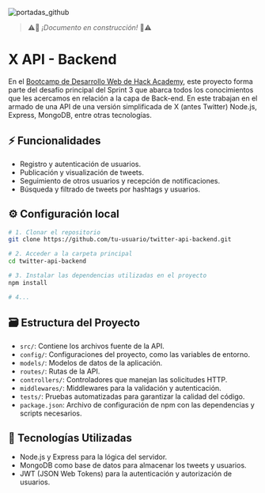 ![portadas_github](https://github.com/hbaravalle/api-tuytter/assets/24690415/0563b818-69bc-4818-b13b-a7b2a7f8b041)

> ⚠🚧 *¡Documento en construcción!* 🚧⚠

# X API - Backend
En el [Bootcamp de Desarrollo Web de Hack Academy](https://ha.dev/cursos/bootcamp-desarrollo-web), este proyecto forma parte del desafío principal del Sprint 3 que abarca todos los conocimientos que les acercamos en relación a la capa de Back-end. En este trabajan en el armado de una API de una versión simplificada de X (antes Twitter) Node.js, Express, MongoDB, entre otras tecnologías.

## ⚡ Funcionalidades

- Registro y autenticación de usuarios.
- Publicación y visualización de tweets.
- Seguimiento de otros usuarios y recepción de notificaciones.
- Búsqueda y filtrado de tweets por hashtags y usuarios.

## ⚙ Configuración local
```bash
# 1. Clonar el repositorio
git clone https://github.com/tu-usuario/twitter-api-backend.git

# 2. Acceder a la carpeta principal
cd twitter-api-backend

# 3. Instalar las dependencias utilizadas en el proyecto
npm install

# 4...
```

## 🗃 Estructura del Proyecto

- `src/`: Contiene los archivos fuente de la API.
- `config/`: Configuraciones del proyecto, como las variables de entorno.
- `models/`: Modelos de datos de la aplicación.
- `routes/`: Rutas de la API.
- `controllers/`: Controladores que manejan las solicitudes HTTP.
- `middlewares/`: Middlewares para la validación y autenticación.
- `tests/`: Pruebas automatizadas para garantizar la calidad del código.
- `package.json`: Archivo de configuración de npm con las dependencias y scripts necesarios.
  
## 🧪 Tecnologías Utilizadas

- Node.js y Express para la lógica del servidor.
- MongoDB como base de datos para almacenar los tweets y usuarios.
- JWT (JSON Web Tokens) para la autenticación y autorización de usuarios.

